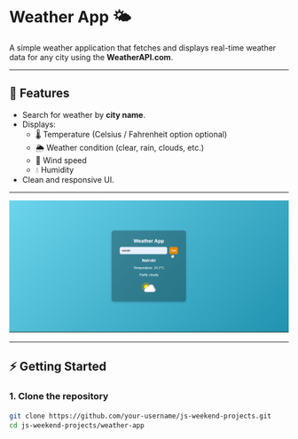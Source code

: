 # Weather App 🌤️

A simple weather application that fetches and displays real-time weather data for any city using the **WeatherAPI.com**.

---

## 🚀 Features
- Search for weather by **city name**.
- Displays:
  - 🌡️ Temperature (Celsius / Fahrenheit option optional)
  - 🌦️ Weather condition (clear, rain, clouds, etc.)
  - 💨 Wind speed
  - 💧 Humidity
- Clean and responsive UI.

---
![alt text](image-1.png)

---

## ⚡ Getting Started

### 1. Clone the repository
```bash
git clone https://github.com/your-username/js-weekend-projects.git
cd js-weekend-projects/weather-app
